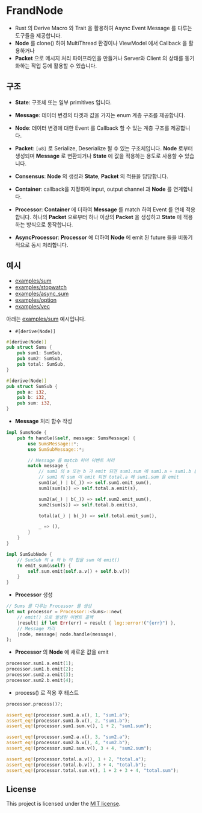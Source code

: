 # FrandNode

* Rust 의 Derive Macro 와 Trait 을 활용하여 Async Event Message 를 다루는 도구들을 제공합니다.
* **Node** 를 clone() 하여 MultiThread 환경이나 ViewModel 에서 Callback 을 활용하거나
* **Packet** 으로 메시지 처리 파이프라인을 만들거나 Server와 Client 의 상태를 동기화하는 작업 등에 활용할 수 있습니다.


## 구조

* **State**: 구조체 또는 일부 primitives 입니다.
* **Message**: 데이터 변경의 타겟과 값을 가지는 enum 계층 구조를 제공합니다.
* **Node**: 데이터 변경에 대한 Event 를 Callback 할 수 있는 계층 구조를 제공합니다.
* **Packet**: `[u8]` 로 Serialize, Deserialize 될 수 있는 구조체입니다. **Node** 로부터 생성되며 **Message** 로 변환되거나 **State** 에 값을 적용하는 용도로 사용할 수 있습니다.

* **Consensus**: **Node** 의 생성과 **State**, **Packet** 의 적용을 담당합니다. 
* **Container**: callback을 지정하여 input, output channel 과 **Node** 를 연계합니다.
* **Processor**: **Container** 에 더하여 **Message** 를 match 하여 Event 를 연쇄 적용합니다. 하나의 **Packet** 으로부터 하나 이상의 **Packet** 을 생성하고 **State** 에 적용하는 방식으로 동작합니다.
* **AsyncProcessor**: **Processor** 에 더하여 **Node** 에 emit 된 future 들을 비동기적으로 동시 처리합니다.

## 예시 

* [examples/sum](https://github.com/frand-nano/frand-node/blob/main/examples/sum)
* [examples/stopwatch](https://github.com/frand-nano/frand-node/blob/main/examples/stopwatch)
* [examples/async_sum](https://github.com/frand-nano/frand-node/blob/main/examples/async_sum)
* [examples/option](https://github.com/frand-nano/frand-node/blob/main/examples/option)
* [examples/vec](https://github.com/frand-nano/frand-node/blob/main/examples/vec)


아래는 [examples/sum](https://github.com/frand-nano/frand-node/blob/main/examples/sum) 예시입니다.

* `#[derive(Node)]`
```rust
#[derive(Node)]
pub struct Sums {
    pub sum1: SumSub,
    pub sum2: SumSub,
    pub total: SumSub,
}

#[derive(Node)]
pub struct SumSub {
    pub a: i32,
    pub b: i32,
    pub sum: i32,
}
```

* **Message** 처리 함수 작성
```rust
impl SumsNode {
    pub fn handle(&self, message: SumsMessage) {
        use SumsMessage::*;
        use SumSubMessage::*;

        // Message 를 match 하여 이벤트 처리
        match message {
            // sum1 의 a 또는 b 가 emit 되면 sum1.sum 에 sum1.a + sum1.b 를 emit
            // sum1 의 sum 이 emit 되면 total.a 에 sum1.sum 을 emit
            sum1(a(_) | b(_)) => self.sum1.emit_sum(),
            sum1(sum(s)) => self.total.a.emit(s),

            sum2(a(_) | b(_)) => self.sum2.emit_sum(),
            sum2(sum(s)) => self.total.b.emit(s),

            total(a(_) | b(_)) => self.total.emit_sum(),

            _ => (),
        }
    }
}
```

```rust
impl SumSubNode {
    // SumSub 의 a 와 b 의 합을 sum 에 emit()
    fn emit_sum(&self) {
        self.sum.emit(self.a.v() + self.b.v())
    }
}
```

* **Processor** 생성
```rust
// Sums 를 다루는 Processor 를 생성
let mut processor = Processor::<Sums>::new(
    // emit() 으로 발생한 이벤트 콜백
    |result| if let Err(err) = result { log::error!("{err}") }, 
    // Message 처리
    |node, message| node.handle(message),
);
```

* **Processor** 의 **Node** 에 새로운 값을 emit
```rust
processor.sum1.a.emit(1);
processor.sum1.b.emit(2);
processor.sum2.a.emit(3);
processor.sum2.b.emit(4);
```

* process() 로 적용 후 테스트
```rust
processor.process()?;

assert_eq!(processor.sum1.a.v(), 1, "sum1.a");
assert_eq!(processor.sum1.b.v(), 2, "sum1.b");
assert_eq!(processor.sum1.sum.v(), 1 + 2, "sum1.sum");

assert_eq!(processor.sum2.a.v(), 3, "sum2.a");
assert_eq!(processor.sum2.b.v(), 4, "sum2.b");
assert_eq!(processor.sum2.sum.v(), 3 + 4, "sum2.sum");

assert_eq!(processor.total.a.v(), 1 + 2, "total.a");
assert_eq!(processor.total.b.v(), 3 + 4, "total.b");
assert_eq!(processor.total.sum.v(), 1 + 2 + 3 + 4, "total.sum");
```


## License

This project is licensed under the [MIT license].

[MIT license]: https://github.com/frand-nano/frand-node/blob/main/LICENSE